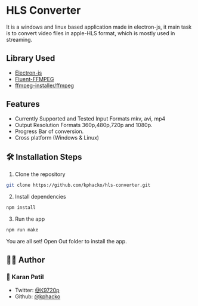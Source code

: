 
# HLS Converter

It is a windows and linux based application made in electron-js, it main task is to convert video files in apple-HLS format, which is mostly used in streaming. 


## Library Used 

 - [Electron-js](https://www.npmjs.com/package/electron)
 - [Fluent-FFMPEG](https://www.npmjs.com/package/fluent-ffmpeg)
 - [ffmpeg-installer/ffmpeg](https://www.npmjs.com/package/@ffmpeg-installer/ffmpeg)
 
 
## Features

- Currently Supported and Tested Input Formats mkv, avi, mp4 
- Output Resolution Formats 360p,480p,720p and 1080p.
- Progress Bar of conversion.
- Cross platform (Windows & Linux)

## 🛠️ Installation Steps

1. Clone the repository

```bash
git clone https://github.com/kphacko/hls-converter.git
```

2. Install dependencies

```bash
npm install
```

3. Run the app

```bash
npm run make
```


You are all set! Open Out folder to install the app.

## 👨‍💻 Author

### 👤 Karan Patil

- Twitter: [@K9720p](https://twitter.com/K9720p)
- Github: [@kphacko](https://github.com/kphacko)

